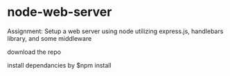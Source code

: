 # node-web-server

Assignment: Setup a web server using node utilizing express.js, handlebars library, and some middleware

download the repo

install dependancies by $npm install
